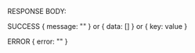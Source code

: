 RESPONSE BODY:

SUCCESS
{
    message: ""
}
or
{
    data: []
}
or
{
    key: value
}

ERROR
{
    error: ""
}